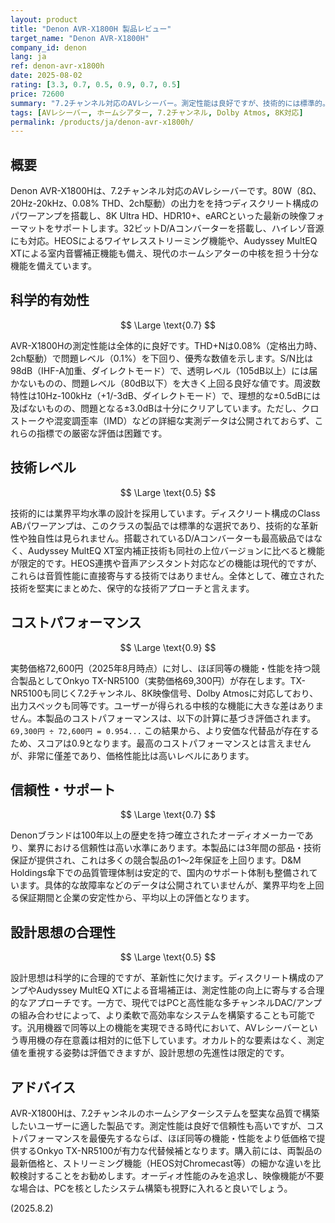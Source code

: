 ```yaml
---
layout: product
title: "Denon AVR-X1800H 製品レビュー"
target_name: "Denon AVR-X1800H"
company_id: denon
lang: ja
ref: denon-avr-x1800h
date: 2025-08-02
rating: [3.3, 0.7, 0.5, 0.9, 0.7, 0.5]
price: 72600
summary: "7.2チャンネル対応のAVレシーバー。測定性能は良好ですが、技術的には標準的。より安価な競合製品が存在するため、コストパフォーマンスは最高評価には及びません。"
tags: [AVレシーバー, ホームシアター, 7.2チャンネル, Dolby Atmos, 8K対応]
permalink: /products/ja/denon-avr-x1800h/
---
```


## 概要

Denon AVR-X1800Hは、7.2チャンネル対応のAVレシーバーです。80W（8Ω、20Hz-20kHz、0.08% THD、2ch駆動）の出力をを持つディスクリート構成のパワーアンプを搭載し、8K Ultra HD、HDR10+、eARCといった最新の映像フォーマットをサポートします。32ビットD/Aコンバーターを搭載し、ハイレゾ音源にも対応。HEOSによるワイヤレスストリーミング機能や、Audyssey MultEQ XTによる室内音響補正機能も備え、現代のホームシアターの中核を担う十分な機能を備えています。

## 科学的有効性

$$ \Large \text{0.7} $$

AVR-X1800Hの測定性能は全体的に良好です。THD+Nは0.08%（定格出力時、2ch駆動）で問題レベル（0.1%）を下回り、優秀な数値を示します。S/N比は98dB（IHF-A加重、ダイレクトモード）で、透明レベル（105dB以上）には届かないものの、問題レベル（80dB以下）を大きく上回る良好な値です。周波数特性は10Hz-100kHz（+1/-3dB、ダイレクトモード）で、理想的な±0.5dBには及ばないものの、問題となる±3.0dBは十分にクリアしています。ただし、クロストークや混変調歪率（IMD）などの詳細な実測データは公開されておらず、これらの指標での厳密な評価は困難です。

## 技術レベル

$$ \Large \text{0.5} $$

技術的には業界平均水準の設計を採用しています。ディスクリート構成のClass ABパワーアンプは、このクラスの製品では標準的な選択であり、技術的な革新性や独自性は見られません。搭載されているD/Aコンバーターも最高級品ではなく、Audyssey MultEQ XT室内補正技術も同社の上位バージョンに比べると機能が限定的です。HEOS連携や音声アシスタント対応などの機能は現代的ですが、これらは音質性能に直接寄与する技術ではありません。全体として、確立された技術を堅実にまとめた、保守的な技術アプローチと言えます。

## コストパフォーマンス

$$ \Large \text{0.9} $$

実勢価格72,600円（2025年8月時点）に対し、ほぼ同等の機能・性能を持つ競合製品としてOnkyo TX-NR5100（実勢価格69,300円）が存在します。TX-NR5100も同じく7.2チャンネル、8K映像信号、Dolby Atmosに対応しており、出力スペックも同等です。ユーザーが得られる中核的な機能に大きな差はありません。本製品のコストパフォーマンスは、以下の計算に基づき評価されます。
`69,300円 ÷ 72,600円 = 0.954...`
この結果から、より安価な代替品が存在するため、スコアは0.9となります。最高のコストパフォーマンスとは言えませんが、非常に僅差であり、価格性能比は高いレベルにあります。

## 信頼性・サポート

$$ \Large \text{0.7} $$

Denonブランドは100年以上の歴史を持つ確立されたオーディオメーカーであり、業界における信頼性は高い水準にあります。本製品には3年間の部品・技術保証が提供され、これは多くの競合製品の1〜2年保証を上回ります。D&M Holdings傘下での品質管理体制は安定的で、国内のサポート体制も整備されています。具体的な故障率などのデータは公開されていませんが、業界平均を上回る保証期間と企業の安定性から、平均以上の評価となります。

## 設計思想の合理性

$$ \Large \text{0.5} $$

設計思想は科学的に合理的ですが、革新性に欠けます。ディスクリート構成のアンプやAudyssey MultEQ XTによる音場補正は、測定性能の向上に寄与する合理的なアプローチです。一方で、現代ではPCと高性能な多チャンネルDAC/アンプの組み合わせによって、より柔軟で高効率なシステムを構築することも可能です。汎用機器で同等以上の機能を実現できる時代において、AVレシーバーという専用機の存在意義は相対的に低下しています。オカルト的な要素はなく、測定値を重視する姿勢は評価できますが、設計思想の先進性は限定的です。

## アドバイス

AVR-X1800Hは、7.2チャンネルのホームシアターシステムを堅実な品質で構築したいユーザーに適した製品です。測定性能は良好で信頼性も高いですが、コストパフォーマンスを最優先するならば、ほぼ同等の機能・性能をより低価格で提供するOnkyo TX-NR5100が有力な代替候補となります。購入前には、両製品の最新価格と、ストリーミング機能（HEOS対Chromecast等）の細かな違いを比較検討することをお勧めします。オーディオ性能のみを追求し、映像機能が不要な場合は、PCを核としたシステム構築も視野に入れると良いでしょう。

(2025.8.2)
